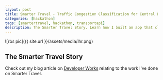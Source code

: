 ```yaml
---
layout: post
title: Smarter Travel - Traffic Congestion Classification for Central London
categories: [hackathon]
tags: [smartertravel, hackathon, transportapi]
description: The Smarter Travel Story. Learn how I built an app that classifys a traffic congestion in Central London.
---
```


![rbs pic]({{ site.url }}/assets/media/lhr.png)  


## The Smarter Travel Story

Check out my blog article on [Developer Works](https://www.ibm.com/blogs/bluemix/2016/09/identifying-congestion-in-london-using-bluemix-and-watson/) relating to the work I've done on Smarter Travel.

